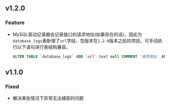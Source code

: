 ## v1.2.0

### Feature

- MySQL驱动记录器会记录接口的请求地址(如果存在的话)，因此为`database_logs`表新增了`url`字段，包版本在`1.2.0`版本之前的项目，可手动执行以下语句进行表结构兼容。
    ```sql
    ALTER TABLE `database_logs` ADD `url` text null COMMENT '请求地址' AFTER `ua`;
    ```

## v1.1.0

### Fixed

- 解决某些情况下异常无法捕获的问题